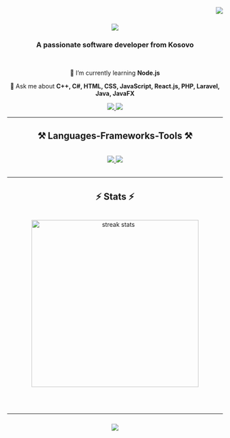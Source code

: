 <img align="right" src="https://visitor-badge.laobi.icu/badge?page_id=gresahodolli.gresahodolli" />

<h1 align="center">
  <a href="https://git.io/typing-svg">
    <img src="https://readme-typing-svg.herokuapp.com/?font=Righteous&size=35&center=true&vCenter=true&width=500&height=70&duration=4000&lines=Hi+There!+👋;+I'm+Gresa+Hodolli!" />
  </a>
</h1>

<h3 align="center">A passionate software developer from Kosovo</h3>

<br />

<div align="center">

  🌱 I’m currently learning **Node.js**

  💬 Ask me about **C++, C#, HTML, CSS, JavaScript, React.js, PHP, Laravel, Java, JavaFX**
  
</div>

<div align="center">
  <a href="mailto:gresa.hodolli1@student.uni-pr.edu">
    <img src="https://img.shields.io/badge/Gmail-333333?style=for-the-badge&logo=gmail&logoColor=red" />
  </a>
  <a href="htttps://in.linkedin.com/in/gresahodolli" target="_blank">
     <img src="https://img.shields.io/badge/LinkedIn-0077B5?style=for-the-badge&logo=linkedin&logoColor=white" target="_blank" />
  </a>
</div>

<hr />

<h2 align="center">⚒️ Languages-Frameworks-Tools ⚒️</h2>
<br />
<div align="center">
    <a href="https://slillicons.dev">
    <img src="https://skillicons.dev/icons?i=nodejs,github,javascript,cpp,java,html,css" />
  </a>
  <a href="https://slillicons.dev">
    <img src="https://skillicons.dev/icons?i=react,bootstrap,mysql,vscode,figma,git,tailwindcss" />
  </a>
</div>

<br />
<hr />

<!--
<div align="center">
  <h2>🐍 My Contribution 🐍</h2>
  <br />
  <img alt="snake eating my contributions" src="https://raw.githubusercontent.com/gresahodolli/gresahodolli/main/output/github-contribution-grid-snake.svg" />
  <br /><br /><br />
</div>

<hr />
-->

<h2 align="center">⚡ Stats ⚡</h2>
<br>

<div align="center">
  <img width=390 src="https://streak-stats.demolab.com/?user=gresahodolli&count_private=true&theme=react&border_radius=10" alt="streak stats" />
<!--   <img width=390 src="https://github-readme-stats-gresahodolli.vercel.app/api?username=gresahodolli&count_private=true&show_icons=true&theme=react&rank_icon=github&border_radius=10" alt="readme stats" /> -->

<br/><br/>
<hr />

<h3 align="center">
  <a href="https://git.io/typing=svg">
    <img src="https://readme-typing-svg.herokuapp.com/?font=Righteous&size=35&center=true&vCenter=true&width=500&height=70&duration=4000&lines=Thanks+for+visiting!+✌️:)" />
  </a>
</h3

<br/>

